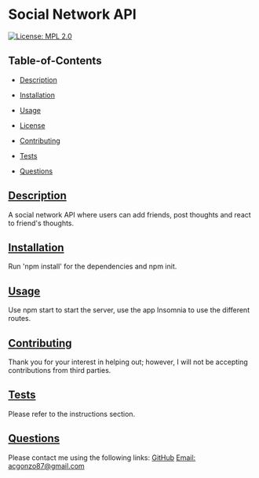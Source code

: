 # Social Network API

[![License: MPL 2.0](https://img.shields.io/badge/License-MPL%202.0-brightgreen.svg)](https://opensource.org/licenses/MPL-2.0)

## Table-of-Contents

- [Description](#description)
- [Installation](#installation)
- [Usage](#usage)

- [License](#license)
- [Contributing](#contributing)
- [Tests](#tests)
- [Questions](#questions)

## [Description](#table-of-contents)

A social network API where users can add friends, post thoughts and react to friend's thoughts.

## [Installation](#table-of-contents)

Run 'npm install' for the dependencies and npm init.

## [Usage](#table-of-contents)

Use npm start to start the server, use the app Insomnia to use the different routes.

## [Contributing](#table-of-contents)

Thank you for your interest in helping out; however, I will not be accepting contributions from third parties.

## [Tests](#table-of-contents)

Please refer to the instructions section.

## [Questions](#table-of-contents)

Please contact me using the following links:
[GitHub](https://github.com/acgonzalez87)
[Email: acgonzo87@gmail.com](mailto:acgonzo87@gmail.com)
